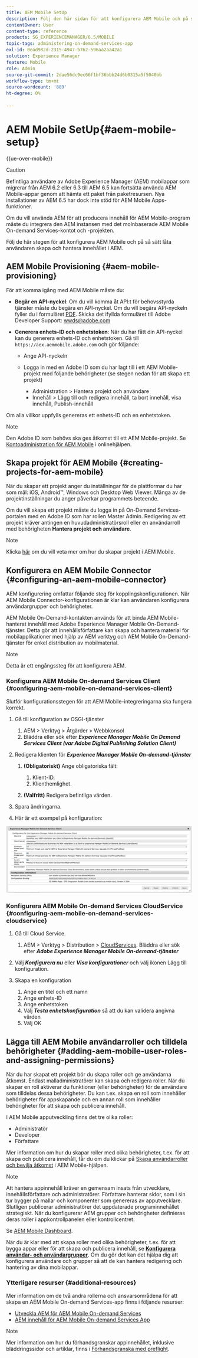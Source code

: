 ```yaml
---
title: AEM Mobile SetUp
description: Följ den här sidan för att konfigurera AEM Mobile och på så sätt tillåta användare att skapa och hantera innehåll i Adobe Experience Manager (AEM). Den här sidan innehåller information om hur du integrerar den AEM instansen med det molnbaserade AEM Mobile On-demand Services-kontot och -projekten.
contentOwner: User
content-type: reference
products: SG_EXPERIENCEMANAGER/6.5/MOBILE
topic-tags: administering-on-demand-services-app
exl-id: 0ead982d-2315-4947-b762-596aa2aa42a1
solution: Experience Manager
feature: Mobile
role: Admin
source-git-commit: 2dae56dc9ec66f1bf36bbb24d6b0315a5f5040bb
workflow-type: tm+mt
source-wordcount: '889'
ht-degree: 0%

---
```


# AEM Mobile SetUp{#aem-mobile-setup}

{{ue-over-mobile}}

>[!CAUTION]
>
>Befintliga användare av Adobe Experience Manager (AEM) mobilappar som migrerar från AEM 6.2 eller 6.3 till AEM 6.5 kan fortsätta använda AEM Mobile-appar genom att hämta ett paket från paketresursen. Nya installationer av AEM 6.5 har dock inte stöd för AEM Mobile Apps-funktioner.

Om du vill använda AEM för att producera innehåll för AEM Mobile-program måste du integrera den AEM instansen med det molnbaserade AEM Mobile On-demand Services-kontot och -projekten.

Följ de här stegen för att konfigurera AEM Mobile och på så sätt låta användaren skapa och hantera innehållet i AEM.

## AEM Mobile Provisioning {#aem-mobile-provisioning}

För att komma igång med AEM Mobile måste du:

* **Begär en API-nyckel**: Om du vill komma åt API:t för behovsstyrda tjänster måste du begära en API-nyckel. Om du vill begära API-nyckeln fyller du i formuläret [PDF](https://helpx.adobe.com/digital-publishing-solution/help/aem-mobile-end-of-life-faq.html). Skicka det ifyllda formuläret till Adobe Developer Support: [wwds@adobe.com](mailto:wwds@adobe.com)

* **Generera enhets-ID och enhetstoken**: När du har fått din API-nyckel kan du generera enhets-ID och enhetstoken. Gå till `https://aex.aemmobile.adobe.com` och gör följande:

   * Ange API-nyckeln
   * Logga in med en Adobe ID som du har lagt till i ett AEM Mobile-projekt med följande behörigheter (se stegen nedan för att skapa ett projekt)

      * Administration > Hantera projekt och användare
      * Innehåll > Lägg till och redigera innehåll, ta bort innehåll, visa innehåll, Publish-innehåll

Om alla villkor uppfylls genereras ett enhets-ID och en enhetstoken.

>[!NOTE]
>
>Den Adobe ID som behövs ska ges åtkomst till ett AEM Mobile-projekt. Se [Kontoadministration för AEM Mobile](https://helpx.adobe.com/digital-publishing-solution/help/aem-mobile-end-of-life-faq.html) i onlinehjälpen.

## Skapa projekt för AEM Mobile {#creating-projects-for-aem-mobile}

När du skapar ett projekt anger du inställningar för de plattformar du har som mål: iOS, Android™, Windows och Desktop Web Viewer. Många av de projektinställningar du anger påverkar programmets beteende.

Om du vill skapa ett projekt måste du logga in på On-Demand Services-portalen med en Adobe ID som har rollen Master Admin. Redigering av ett projekt kräver antingen en huvudadministratörsroll eller en användarroll med behörigheten **Hantera projekt och användare**.

>[!NOTE]
>
>Klicka [här](https://helpx.adobe.com/digital-publishing-solution/help/creating-projects.html) om du vill veta mer om hur du skapar projekt i AEM Mobile.

## Konfigurera en AEM Mobile Connector {#configuring-an-aem-mobile-connector}

AEM konfigurering omfattar följande steg för kopplingskonfigurationen. När AEM Mobile Connector-konfigurationen är klar kan användaren konfigurera användargrupper och behörigheter.

AEM Mobile On-Demand-kontakten används för att binda AEM Mobile-hanterat innehåll med Adobe Experience Manager Mobile On-Demand-tjänster. Detta gör att innehållsförfattare kan skapa och hantera material för mobilapplikationer med hjälp av AEM verktyg och AEM Mobile On-Demand-tjänster för enkel distribution av mobilmaterial.

>[!NOTE]
>
>Detta är ett engångssteg för att konfigurera AEM.

### Konfigurera AEM Mobile On-demand Services Client {#configuring-aem-mobile-on-demand-services-client}

Slutför konfigurationsstegen för att AEM Mobile-integreringarna ska fungera korrekt.

1. Gå till konfiguration av OSGI-tjänster

   1. AEM > Verktyg > Åtgärder > Webbkonsol
   1. Bläddra eller sök efter ***Experience Manager Mobile On Demand Services Client (var Adobe Digital Publishing Solution Client)***

1. Redigera klienten för ***Experience Manager Mobile On-demand-tjänster***

   1. **(Obligatoriskt)** Ange obligatoriska fält:

      1. Klient-ID.
      1. Klienthemlighet.

   1. **(Valfritt)** Redigera befintliga värden.

1. Spara ändringarna.
1. Här är ett exempel på konfiguration:

![chlimage_1-53](assets/chlimage_1-53.png)

### Konfigurera AEM Mobile On-demand Services CloudService {#configuring-aem-mobile-on-demand-services-cloudservice}

1. Gå till Cloud Service.

   1. AEM > Verktyg > Distribution > [CloudServices](http://localhost:4502/libs/cq/core/content/tools/cloudservices.html). Bläddra eller sök efter ***Adobe Experience Manager Mobile On-demand-tjänster***

1. Välj ***Konfigurera nu*** eller ***Visa konfigurationer*** och välj ikonen Lägg till konfiguration.

1. Skapa en konfiguration

   1. Ange en titel och ett namn
   1. Ange enhets-ID
   1. Ange enhetstoken
   1. Välj ***Testa enhetskonfiguration*** så att du kan validera angivna värden
   1. Välj OK

## Lägga till AEM Mobile användarroller och tilldela behörigheter {#adding-aem-mobile-user-roles-and-assigning-permissions}

När du har skapat ett projekt bör du skapa roller och ge användarna åtkomst. Endast malladministratörer kan skapa och redigera roller. När du skapar en roll aktiverar du funktioner (eller behörigheter) för de användare som tilldelas dessa behörigheter. Du kan t.ex. skapa en roll som innehåller behörigheter för appskapande och en annan roll som innehåller behörigheter för att skapa och publicera innehåll.

I AEM Mobile apputveckling finns det tre olika roller:

* Administratör
* Developer
* Författare

Mer information om hur du skapar roller med olika behörigheter, t.ex. för att skapa och publicera innehåll, får du om du klickar på [Skapa användarroller och bevilja åtkomst](https://helpx.adobe.com/digital-publishing-solution/help/account-admin-dps.html) i AEM Mobile-hjälpen.

>[!NOTE]
>
>Att hantera appinnehåll kräver en gemensam insats från utvecklare, innehållsförfattare och administratörer. Författare hanterar sidor, som i sin tur bygger på mallar och komponenter som genereras av apputvecklare. Slutligen publicerar administratörer det uppdaterade programinnehållet strategiskt. När du konfigurerar AEM grupper och behörigheter definieras deras roller i appkontrollpanelen eller kontrollcentret.
>
>Se [AEM Mobile Dashboard](/help/mobile/mobile-apps-ondemand-application-dashboard.md).

När du är klar med att skapa roller med olika behörigheter, t.ex. för att bygga appar eller för att skapa och publicera innehåll, se [**Konfigurera användar- och användargrupper**](/help/mobile/aem-mobile-configure-users.md). Om du gör det kan det hjälpa dig att konfigurera användare och grupper så att de kan hantera redigering och hantering av dina mobilappar.

### Ytterligare resurser {#additional-resources}

Mer information om de två andra rollerna och ansvarsområdena för att skapa en AEM Mobile On-demand Services-app finns i följande resurser:

* [Utveckla AEM för AEM Mobile On-demand Services](/help/mobile/aem-mobile-on-demand.md)
* [AEM innehåll för AEM Mobile On-demand Services App](/help/mobile/mobile-apps-ondemand.md)

>[!NOTE]
>
>Mer information om hur du förhandsgranskar appinnehållet, inklusive bläddringssidor och artiklar, finns i [Förhandsgranska med preflight](/help/mobile/aem-mobile-manage-ondemand-services.md).
